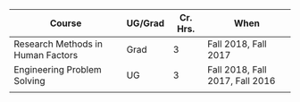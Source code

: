 | Course                            | UG/Grad | Cr. Hrs. | When                            |
| --------------------------------- | ------- | -------- | ------------------------------- |
| Research Methods in Human Factors | Grad    | 3        | Fall 2018, Fall 2017            |
| Engineering Problem Solving       | UG      | 3        | Fall 2018, Fall 2017, Fall 2016 |
|                                   |         |          |                                 |